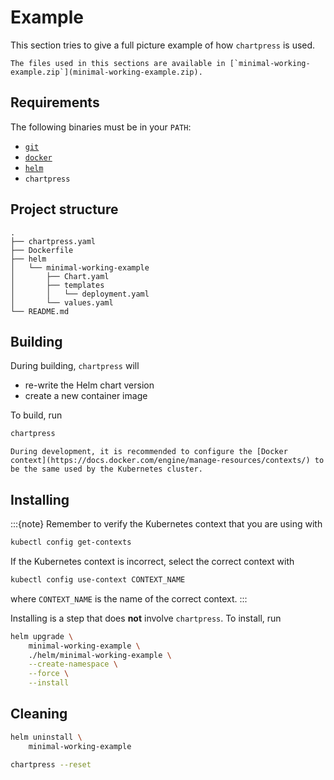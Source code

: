 # Example

This section tries to give a full picture example of how `chartpress` is used.

```{note}
The files used in this sections are available in [`minimal-working-example.zip`](minimal-working-example.zip).
```

## Requirements

The following binaries must be in your `PATH`:

- [`git`](https://www.git-scm.com/downloads)
- [`docker`](https://docs.docker.com/install/#supported-platforms)
- [`helm`](https://helm.sh/docs/using_helm/#installing-helm)
- `chartpress`

## Project structure

```
.
├── chartpress.yaml
├── Dockerfile
├── helm
│   └── minimal-working-example
│       ├── Chart.yaml
│       ├── templates
│       │   └── deployment.yaml
│       └── values.yaml
└── README.md
```

## Building

During building, `chartpress` will

- re-write the Helm chart version
- create a new container image

To build, run

```bash
chartpress
```

```{note}
During development, it is recommended to configure the [Docker context](https://docs.docker.com/engine/manage-resources/contexts/) to be the same used by the Kubernetes cluster.
```

## Installing

:::{note}
Remember to verify the Kubernetes context that you are using with

```bash
kubectl config get-contexts
```

If the Kubernetes context is incorrect, select the correct context with

```bash
kubectl config use-context CONTEXT_NAME
```

where `CONTEXT_NAME` is the name of the correct context.
:::

Installing is a step that does **not** involve `chartpress`. To install, run

```bash
helm upgrade \
    minimal-working-example \
    ./helm/minimal-working-example \
    --create-namespace \
    --force \
    --install
```

## Cleaning

```bash
helm uninstall \
    minimal-working-example
```

```bash
chartpress --reset
```

